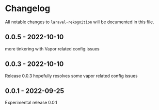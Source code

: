 # Changelog

All notable changes to `laravel-rekognition` will be documented in this file.

## 0.0.5 - 2022-10-10

more tinkering with Vapor related config issues

## 0.0.3 - 2022-10-10

Release 0.0.3 hopefully resolves some vapor related config issues

## 0.0.1 - 2022-09-25

Experimental release 0.0.1
